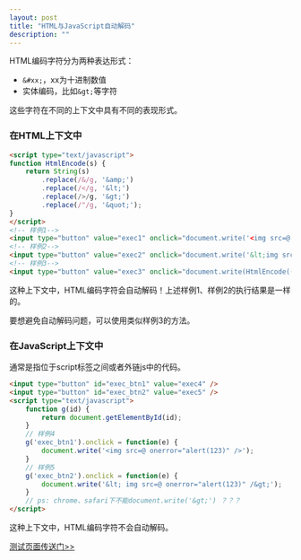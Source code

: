 ```yaml
---
layout: post
title: "HTML与JavaScript自动解码"
description: ""
---
```


HTML编码字符分为两种表达形式：

* `&#xx;`，xx为十进制数值
* 实体编码，比如`&gt;`等字符

这些字符在不同的上下文中具有不同的表现形式。

### 在HTML上下文中

```html
<script type="text/javascript">
function HtmlEncode(s) {
    return String(s)
        .replace(/&/g, '&amp;')
        .replace(/</g, '&lt;')
        .replace(/>/g, '&gt;')
        .replace(/"/g, '&quot;');
}
</script>
<!-- 样例1-->
<input type="button" value="exec1" onclick="document.write('<img src=@ onerror=alert(123) />')" />
<!-- 样例2-->
<input type="button" value="exec2" onclick="document.write('&lt;img src=@ onerror=alert(123) /&gt;')" />
<!-- 样例3-->
<input type="button" value="exec3" onclick="document.write(HtmlEncode(('<img src=@ onerror=alert(123) />'))" />
```

这种上下文中，HTML编码字符会自动解码！上述样例1、样例2的执行结果是一样的。

要想避免自动解码问题，可以使用类似样例3的方法。

<!-- more -->

### 在JavaScript上下文中

通常是指位于script标签之间或者外链js中的代码。

```html
<input type="button" id="exec_btn1" value="exec4" />
<input type="button" id="exec_btn2" value="exec5" />
<script type="text/javascript">
    function g(id) {
        return document.getElementById(id);
    }
    // 样例4
    g('exec_btn1').onclick = function(e) {
        document.write('<img src=@ onerror="alert(123)" />');
    }
    // 样例5
    g('exec_btn2').onclick = function(e) {
        document.write('&lt; img src=@ onerror="alert(123)" /&gt;');
    }
    // ps: chrome、safari下不能document.write('&gt;') ？？？
</script>
```

这种上下文中，HTML编码字符不会自动解码。

[测试页面传送门>>](/tests/test-for-html-yu-javascript-zi-dong-jie-ma.html)
